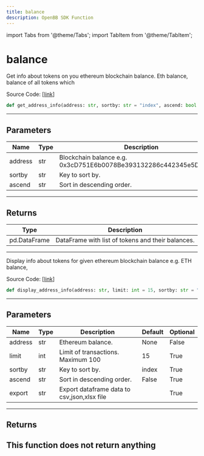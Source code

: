 ```yaml
---
title: balance
description: OpenBB SDK Function
---
```


import Tabs from '@theme/Tabs';
import TabItem from '@theme/TabItem';

# balance

<Tabs>
<TabItem value="model" label="Model" default>

Get info about tokens on you ethereum blockchain balance. Eth balance, balance of all tokens which

Source Code: [[link](https://github.com/OpenBB-finance/OpenBBTerminal/tree/main/openbb_terminal/cryptocurrency/onchain/ethplorer_model.py#L196)]
```python
def get_address_info(address: str, sortby: str = "index", ascend: bool = False) -> pd.DataFrame
```
---
## Parameters
| Name | Type | Description | Default | Optional |
| ---- | ---- | ----------- | ------- | -------- |
| address | str | Blockchain balance e.g. 0x3cD751E6b0078Be393132286c442345e5DC49699 | None | False |
| sortby | str | Key to sort by. | index | True |
| ascend | str | Sort in descending order. | False | True |

---
## Returns
| Type | Description |
| ---- | ----------- |
| pd.DataFrame | DataFrame with list of tokens and their balances. |
---


</TabItem>
<TabItem value="view" label="View">

Display info about tokens for given ethereum blockchain balance e.g. ETH balance,

Source Code: [[link](https://github.com/OpenBB-finance/OpenBBTerminal/tree/main/openbb_terminal/cryptocurrency/onchain/ethplorer_view.py#L21)]
```python
def display_address_info(address: str, limit: int = 15, sortby: str = "index", ascend: bool = False, export: str = "") -> None
```
---
## Parameters
| Name | Type | Description | Default | Optional |
| ---- | ---- | ----------- | ------- | -------- |
| address | str | Ethereum balance. | None | False |
| limit | int | Limit of transactions. Maximum 100 | 15 | True |
| sortby | str | Key to sort by. | index | True |
| ascend | str | Sort in descending order. | False | True |
| export | str | Export dataframe data to csv,json,xlsx file |  | True |

---
## Returns
This function does not return anything
---


</TabItem>
</Tabs>